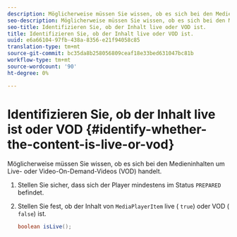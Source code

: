 ```yaml
---
description: Möglicherweise müssen Sie wissen, ob es sich bei den Medieninhalten um Live- oder Video-On-Demand-Videos (VOD) handelt.
seo-description: Möglicherweise müssen Sie wissen, ob es sich bei den Medieninhalten um Live- oder Video-On-Demand-Videos (VOD) handelt.
seo-title: Identifizieren Sie, ob der Inhalt live oder VOD ist.
title: Identifizieren Sie, ob der Inhalt live oder VOD ist.
uuid: e6a66104-97fb-438a-8356-e21f94058c85
translation-type: tm+mt
source-git-commit: bc35da8b258056809ceaf18e33bed631047bc81b
workflow-type: tm+mt
source-wordcount: '90'
ht-degree: 0%

---
```



# Identifizieren Sie, ob der Inhalt live ist oder VOD {#identify-whether-the-content-is-live-or-vod}

Möglicherweise müssen Sie wissen, ob es sich bei den Medieninhalten um Live- oder Video-On-Demand-Videos (VOD) handelt.

1. Stellen Sie sicher, dass sich der Player mindestens im Status `PREPARED` befindet.
1. Stellen Sie fest, ob der Inhalt von `MediaPlayerItem` live ( `true`) oder VOD ( `false`) ist.

   ```java
   boolean isLive();
   ```
